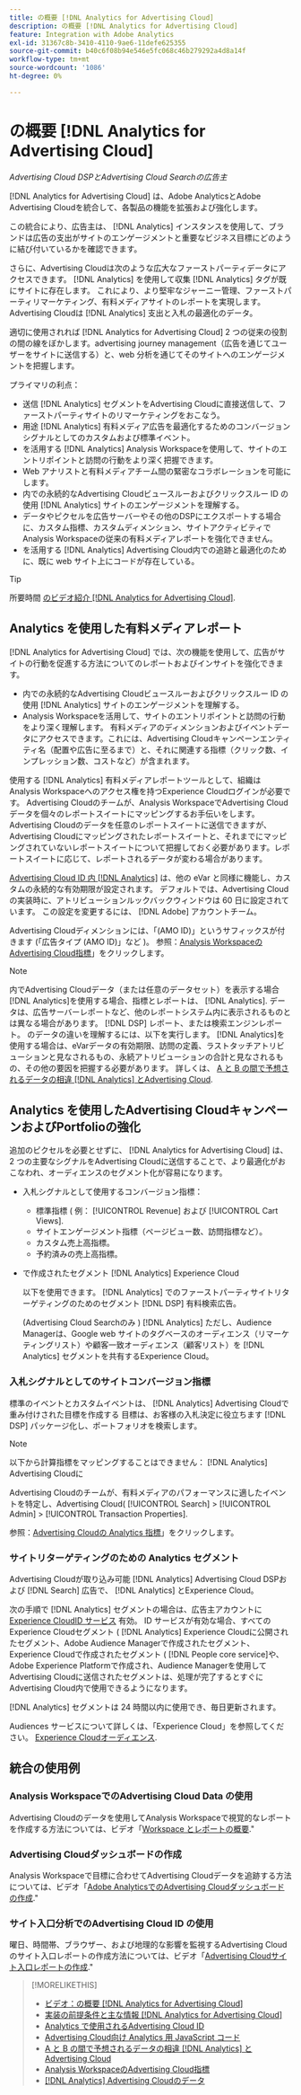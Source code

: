 ```yaml
---
title: の概要 [!DNL Analytics for Advertising Cloud]
description: の概要 [!DNL Analytics for Advertising Cloud]
feature: Integration with Adobe Analytics
exl-id: 31367c8b-3410-4110-9ae6-11defe625355
source-git-commit: b40c6f08b94e546e5fc068c46b279292a4d8a14f
workflow-type: tm+mt
source-wordcount: '1086'
ht-degree: 0%

---
```


# の概要 [!DNL Analytics for Advertising Cloud]

*Advertising Cloud DSPとAdvertising Cloud Searchの広告主*

[!DNL Analytics for Advertising Cloud] は、Adobe AnalyticsとAdobe Advertising Cloudを統合して、各製品の機能を拡張および強化します。

この統合により、広告主は、 [!DNL Analytics] インスタンスを使用して、ブランドは広告の支出がサイトのエンゲージメントと重要なビジネス目標にどのように結び付いているかを確認できます。

さらに、Advertising Cloudは次のような広大なファーストパーティデータにアクセスできます。 [!DNL Analytics] を使用して収集 [!DNL Analytics] タグが既にサイトに存在します。 これにより、より堅牢なジャーニー管理、ファーストパーティリマーケティング、有料メディアサイトのレポートを実現します。 Advertising Cloudは [!DNL Analytics] 支出と入札の最適化のデータ。

適切に使用されれば [!DNL Analytics for Advertising Cloud] 2 つの従来の役割の間の線をぼかします。advertising journey management（広告を通じてユーザーをサイトに送信する）と、web 分析を通じてそのサイトへのエンゲージメントを把握します。

プライマリの利点：

* 送信 [!DNL Analytics] セグメントをAdvertising Cloudに直接送信して、ファーストパーティサイトのリマーケティングをおこなう。
* 用途 [!DNL Analytics] 有料メディア広告を最適化するためのコンバージョンシグナルとしてのカスタムおよび標準イベント。
* を活用する [!DNL Analytics] Analysis Workspaceを使用して、サイトのエントリポイントと訪問の行動をより深く把握できます。
* Web アナリストと有料メディアチーム間の緊密なコラボレーションを可能にします。
* 内での永続的なAdvertising Cloudビュースルーおよびクリックスルー ID の使用 [!DNL Analytics] サイトのエンゲージメントを理解する。
* データやピクセルを広告サーバーやその他のDSPにエクスポートする場合に、カスタム指標、カスタムディメンション、サイトアクティビティでAnalysis Workspaceの従来の有料メディアレポートを強化できません。
* を活用する [!DNL Analytics] Advertising Cloud内での追跡と最適化のために、既に web サイト上にコードが存在している。

>[!TIP]
>
> 所要時間 [のビデオ紹介 [!DNL Analytics for Advertising Cloud]](https://experienceleague.adobe.com/docs/advertising-cloud-learn/tutorials/analytics/intro-a4adc.html?lang=en#analytics).

## Analytics を使用した有料メディアレポート

[!DNL Analytics for Advertising Cloud] では、次の機能を使用して、広告がサイトの行動を促進する方法についてのレポートおよびインサイトを強化できます。

* 内での永続的なAdvertising Cloudビュースルーおよびクリックスルー ID の使用 [!DNL Analytics] サイトのエンゲージメントを理解する。
* Analysis Workspaceを活用して、サイトのエントリポイントと訪問の行動をより深く理解します。 有料メディアのディメンションおよびイベントデータにアクセスできます。これには、Advertising Cloudキャンペーンエンティティ名（配置や広告に至るまで）と、それに関連する指標（クリック数、インプレッション数、コストなど）が含まれます。

使用する [!DNL Analytics] 有料メディアレポートツールとして、組織はAnalysis Workspaceへのアクセス権を持つExperience Cloudログインが必要です。 Advertising Cloudのチームが、Analysis WorkspaceでAdvertising Cloudデータを個々のレポートスイートにマッピングするお手伝いをします。 Advertising Cloudのデータを任意のレポートスイートに送信できますが、Advertising Cloudにマッピングされたレポートスイートと、それまでにマッピングされていないレポートスイートについて把握しておく必要があります。レポートスイートに応じて、レポートされるデータが変わる場合があります。

[Advertising Cloud ID 内 [!DNL Analytics]](ids.md) は、他の eVar と同様に機能し、カスタムの永続的な有効期限が設定されます。 デフォルトでは、Advertising Cloudの実装時に、アトリビューションルックバックウィンドウは 60 日に設定されています。 この設定を変更するには、 [!DNL Adobe] アカウントチーム。

Advertising Cloudディメンションには、「(AMO ID)」というサフィックスが付きます (「広告タイプ (AMO ID)」など )。 参照：[Analysis WorkspaceのAdvertising Cloud指標](advertising-cloud-metrics-in-analytics.md)」をクリックします。

>[!NOTE]
>
> 内でAdvertising Cloudデータ（または任意のデータセット）を表示する場合 [!DNL Analytics]を使用する場合、指標とレポートは、 [!DNL Analytics]. データは、広告サーバーレポートなど、他のレポートシステム内に表示されるものとは異なる場合があります。 [!DNL DSP] レポート、または検索エンジンレポート。 のデータの違いを理解するには、以下を実行します。 [!DNL Analytics]を使用する場合は、eVarデータの有効期限、訪問の定義、ラストタッチアトリビューションと見なされるもの、永続アトリビューションの合計と見なされるもの、その他の要因を把握する必要があります。 詳しくは、 [A と B の間で予想されるデータの相違 [!DNL Analytics] とAdvertising Cloud](data-variances.md).

## Analytics を使用したAdvertising CloudキャンペーンおよびPortfolioの強化

追加のピクセルを必要とせずに、 [!DNL Analytics for Advertising Cloud] は、2 つの主要なシグナルをAdvertising Cloudに送信することで、より最適化がおこなわれ、オーディエンスのセグメント化が容易になります。

* 入札シグナルとして使用するコンバージョン指標：
   * 標準指標 ( 例： [!UICONTROL Revenue] および [!UICONTROL Cart Views].
   * サイトエンゲージメント指標（ページビュー数、訪問指標など）。
   * カスタム売上高指標。
   * 予約済みの売上高指標。
* で作成されたセグメント [!DNL Analytics] Experience Cloud

   以下を使用できます。 [!DNL Analytics] でのファーストパーティサイトリターゲティングのためのセグメント [!DNL DSP] 有料検索広告。

   (Advertising Cloud Searchのみ ) [!DNL Analytics] ただし、Audience Managerは、Google web サイトのタグベースのオーディエンス（リマーケティングリスト）や顧客一致オーディエンス（顧客リスト）を [!DNL Analytics] セグメントを共有するExperience Cloud。

### 入札シグナルとしてのサイトコンバージョン指標

標準のイベントとカスタムイベントは、 [!DNL Analytics] Advertising Cloudで重み付けされた目標を作成する 目標は、お客様の入札決定に役立ちます [!DNL DSP] パッケージ化し、ポートフォリオを検索します。

>[!NOTE]
>
> 以下から計算指標をマッピングすることはできません： [!DNL Analytics] Advertising Cloudに

Advertising Cloudのチームが、有料メディアのパフォーマンスに適したイベントを特定し、Advertising Cloud( [!UICONTROL Search] > [!UICONTROL Admin] > [!UICONTROL Transaction Properties].

参照：[Advertising Cloudの Analytics 指標](analytics-data-in-advertising-cloud.md)」をクリックします。

### サイトリターゲティングのための Analytics セグメント

Advertising Cloudが取り込み可能 [!DNL Analytics] Advertising Cloud DSPおよび [!DNL Search] 広告で、 [!DNL Analytics] とExperience Cloud。

次の手順で [!DNL Analytics] セグメントの場合は、広告主アカウントに [Experience CloudID サービス](https://experienceleague.adobe.com/docs/id-service/using/home.html) 有効。 ID サービスが有効な場合、すべてのExperience Cloudセグメント ( [!DNL Analytics] Experience Cloudに公開されたセグメント、Adobe Audience Managerで作成されたセグメント、Experience Cloudで作成されたセグメント ( [!DNL People core service]や、Adobe Experience Platformで作成され、Audience Managerを使用してAdvertising Cloudに送信されたセグメントは、処理が完了するとすぐにAdvertising Cloud内で使用できるようになります。

[!DNL Analytics] セグメントは 24 時間以内に使用でき、毎日更新されます。

Audiences サービスについて詳しくは、「Experience Cloud」を参照してください。 [Experience Cloudオーディエンス](https://experienceleague.adobe.com/docs/core-services/interface/audiences/audience-library.html).

## 統合の使用例

### Analysis WorkspaceでのAdvertising Cloud Data の使用

Advertising Cloudのデータを使用してAnalysis Workspaceで視覚的なレポートを作成する方法については、ビデオ「[Workspace とレポートの概要](https://experienceleague.adobe.com/docs/advertising-cloud-learn/tutorials/analytics/analytics-analysis-workspace-a4adc.html).&quot;

### Advertising Cloudダッシュボードの作成

Analysis Workspaceで目標に合わせてAdvertising Cloudデータを追跡する方法については、ビデオ「[Adobe AnalyticsでのAdvertising Cloudダッシュボードの作成](https://experienceleague.adobe.com/docs/advertising-cloud-learn/tutorials/analytics/analytics-dashboards-a4adc.html).&quot;

### サイト入口分析でのAdvertising Cloud ID の使用

曜日、時間帯、ブラウザー、および地理的な影響を監視するAdvertising Cloudのサイト入口レポートの作成方法については、ビデオ「[Advertising Cloudサイト入口レポートの作成](https://experienceleague.adobe.com/docs/advertising-cloud-learn/tutorials/analytics/analytics-site-entry-a4adc.html).&quot;

>[!MORELIKETHIS]
>
>* [ビデオ：の概要 [!DNL Analytics for Advertising Cloud]](https://experienceleague.adobe.com/docs/advertising-cloud-learn/tutorials/analytics/intro-a4adc.html)
>* [実装の前提条件と主な情報 [!DNL Analytics for Advertising Cloud]](prerequisites.md)
>* [Analytics で使用されるAdvertising Cloud ID](ids.md)
>* [Advertising Cloud向け Analytics 用 JavaScript コード](/help/integrations/analytics/javascript.md)
>* [A と B の間で予想されるデータの相違 [!DNL Analytics] とAdvertising Cloud](data-variances.md)
>* [Analysis WorkspaceのAdvertising Cloud指標](/help/integrations/analytics/advertising-cloud-metrics-in-analytics.md)
>* [[!DNL Analytics] Advertising Cloudのデータ](/help/integrations/analytics/analytics-data-in-advertising-cloud.md)


